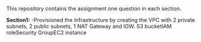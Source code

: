 This repository contains the assignment one question in each section.

**Section1:** 
-Provisioned the Infrastructure by creating the VPC with 2 private subnets, 2 public subnets, 1 NAT Gateway and IGW. S3 bucketIAM roleSecurity GroupEC2 instance
